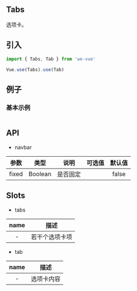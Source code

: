 Tabs
---
选项卡。

## 引入

```js
import { Tabs, Tab } from 'we-vue'

Vue.use(Tabs).use(Tab)
```

## 例子

### 基本示例

```html

```


## API

- navbar

|   参数   |   类型    |   说明   | 可选值  |  默认值  |
| :----: | :-----: | :----: | :--: | :---: |
| fixed  | Boolean  |  是否固定   |      |   false    |


## Slots

- tabs

|   name   |   描述    |
| :----: | :-----: |
| -  | 若干个选项卡项  |

- tab

|   name   |   描述    |
| :----: | :-----: |
| -  | 选项卡内容  |
